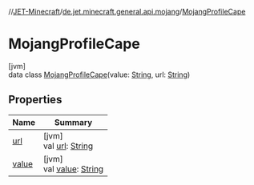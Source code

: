 //[JET-Minecraft](../../../index.md)/[de.jet.minecraft.general.api.mojang](../index.md)/[MojangProfileCape](index.md)

# MojangProfileCape

[jvm]\
data class [MojangProfileCape](index.md)(value: [String](https://kotlinlang.org/api/latest/jvm/stdlib/kotlin/-string/index.html), url: [String](https://kotlinlang.org/api/latest/jvm/stdlib/kotlin/-string/index.html))

## Properties

| Name | Summary |
|---|---|
| [url](url.md) | [jvm]<br>val [url](url.md): [String](https://kotlinlang.org/api/latest/jvm/stdlib/kotlin/-string/index.html) |
| [value](value.md) | [jvm]<br>val [value](value.md): [String](https://kotlinlang.org/api/latest/jvm/stdlib/kotlin/-string/index.html) |
